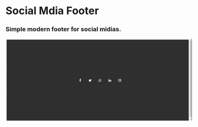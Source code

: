 # Social Mdia Footer

### Simple modern footer for social midias.

![Footer for Social midias](./assets/footersocialmidias.gif)
